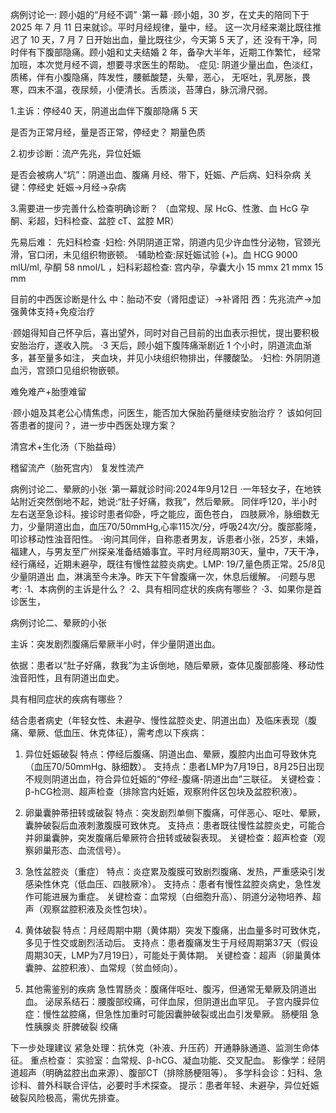 病例讨论一: 顾小姐的“月经不调” 
·第一幕
·顾小姐，30 岁，在丈夫的陪同下于 2025 年 7 月 11 日来就诊。平时月经规律，量中，经。 
这一次月经来潮比既往推迟了 10 天，7 月 7 日开始出血，量比既往少，今天第 5 天了，还
没有干净，同时伴有下腹部隐痛。顾小姐和丈夫结婚 2 年，备孕大半年，近期工作繁忙， 
经常加班，本次觉月经不调，想要寻求医生的帮助。 
·症见: 阴道少量出血，色淡红，质稀，伴有小腹隐痛，阵发性，腰骶酸楚，头晕，恶心， 
无呕吐，乳房胀，畏寒，四末不温，夜尿频，小便清长。舌质淡，苔薄白，脉沉滑尺弱。

1.主诉：停经40 天，阴道出血伴下腹部隐痛 5 天

是否为正常月经，量是否正常，停经史？
期量色质

2.初步诊断：流产先兆，异位妊娠

是否会被病人“坑”：阴道出血、腹痛
月经、带下，妊娠、产后病、妇科杂病
关键：停经史
妊娠→月经→杂病

3.需要进一步完善什么检查明确诊断？
（血常规、尿 HcG、性激、血 HcG 孕酮、彩超，妇科检查、盆腔 cT、盆腔 MR）

先易后难：
先妇科检查
·妇检: 外阴阴道正常，阴道内见少许血性分泌物，官颈光滑，官口闭，未见组织物嵌顿。 
·辅助检查:尿妊娠试验 (+)。血 HCG 9000 mlU/ml, 孕酮 58 nmol/L ，妇科彩超检查: 宫内孕，孕囊大小 15 mmx 21 mmx 15 mm

目前的中西医诊断是什么
中：胎动不安（肾阳虚证）→补肾阳
西：先兆流产→加强黄体支持+免疫治疗

·顾姐得知自己怀孕后，喜出望外，同时对自己目前的出血表示担忧，提出要积极安胎治疗，遂收入院。 
·3 天后，顾小姐下腹阵痛渐剧近 1 个小时，阴道流血渐多，甚至量多如注， 夹血块，并见小块组织物排出，伴腰酸坠。 
·妇检: 外阴阴道血污，宫颈口见组织物嵌顿。

难免难产+胎堕难留

·顾小姐及其老公心情焦虑，问医生，能否加大保胎药量继续安胎治疗？ 
该如何回答患者的提问？，进一步中西医处理方案？

清宫术+生化汤（下胎益母）

稽留流产（胎死宫内）
复发性流产

病例讨论二、晕厥的小张
·第一幕就诊时间:2024年9月12日
·一年轻女子，在地铁站附近突然倒地不起，她说:“肚子好痛，救我”，然后晕厥。 
同伴呼120，半小时左右送至急诊科。接诊时患者仰卧，呼之能应，面色苍白， 
四肢厥冷，脉细数无力，少量阴道出血，血压70/50mmHg,心率115次/分，呼吸24次/分。腹部膨隆，叩诊移动性浊音阳性。 
·询问其同伴，自称患者男友，诉患者小张，25岁，未婚，福建人，与男友至广州探亲准备结婚事宜。平时月经周期30天，量中，7天干净，经行痛经，近期未避孕，既往有慢性盆腔炎病史。LMP: 19/7,量色质正常。25/8见少量阴道出
血，淋漓至今未净。昨天下午曾腹痛一次，休息后缓解。 
·问题与思考: 
·1、本病例的主诉是什么？ 
·2、具有相同症状的疾病有哪些？ 
·3、如果你是首诊医生，

病例讨论二、晕厥的小张

主诉：突发剧烈腹痛后晕厥半小时，伴少量阴道出血。

依据：患者以“肚子好痛，救我”为主诉倒地，随后晕厥，查体见腹部膨隆、移动性浊音阳性，且有阴道出血史。

具有相同症状的疾病有哪些？

结合患者病史（年轻女性、未避孕、慢性盆腔炎史、阴道出血）及临床表现（腹痛、晕厥、低血压、休克体征），需考虑以下疾病：

1. 异位妊娠破裂
特点：停经后腹痛、阴道出血、晕厥，腹腔内出血可导致休克（血压70/50mmHg、脉细数）。
支持点：患者LMP为7月19日，8月25日出现不规则阴道出血，符合异位妊娠的“停经-腹痛-阴道出血”三联征。
关键检查：β-hCG检测、超声检查（排除宫内妊娠，观察附件区包块及盆腔积液）。

2. 卵巢囊肿蒂扭转或破裂
特点：突发剧烈单侧下腹痛，可伴恶心、呕吐、晕厥，囊肿破裂后血液刺激腹膜可致休克。
支持点：患者既往慢性盆腔炎史，可能合并卵巢囊肿，突发腹痛后晕厥符合扭转或破裂表现。
关键检查：超声检查（观察卵巢形态、血流信号）。

3. 急性盆腔炎（重症）
特点：炎症累及腹膜可致剧烈腹痛、发热，严重感染引发感染性休克（低血压、四肢厥冷）。
支持点：患者有慢性盆腔炎病史，急性发作可能进展为重症。
关键检查：血常规（白细胞升高）、阴道分泌物培养、超声（观察盆腔积液及炎性包块）。

4. 黄体破裂
特点：月经周期中期（黄体期）突发下腹痛，出血量多时可致休克，多见于性交或剧烈活动后。
支持点：患者腹痛发生于月经周期第37天（假设周期30天，LMP为7月19日），可能处于黄体期。
关键检查：超声（卵巢黄体囊肿、盆腔积液）、血常规（贫血倾向）。

5. 其他需鉴别的疾病
急性胃肠炎：腹痛伴呕吐、腹泻，但通常无晕厥及阴道出血。
泌尿系结石：腰腹部绞痛，可伴血尿，但阴道出血罕见。
子宫内膜异位症：慢性盆腔痛，但急性加重时可能因囊肿破裂或出血引发晕厥。
肠梗阻
急性胰腺炎
肝脾破裂
绞痛

下一步处理建议
紧急处理：抗休克（补液、升压药）开通静脉通道、监测生命体征。
重点检查：
实验室：血常规、β-hCG、凝血功能、交叉配血。
影像学：经阴道超声（明确盆腔出血来源）、腹部CT（排除肠梗阻等）。
多学科会诊：妇科、急诊科、普外科联合评估，必要时手术探查。
提示：患者年轻、未避孕，异位妊娠破裂风险极高，需优先排查。








